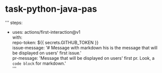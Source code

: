 # task-python-java-pas
'''
 steps: <br>
- uses: actions/first-interaction@v1<br>
  with:<br>
    repo-token: ${{ secrets.GITHUB_TOKEN }}<br>
    issue-message: '# Message with markdown his is the message that will be displayed on users' first issue.'<br>
    pr-message: 'Message that will be displayed on users' first pr. Look, a `code block` for markdown.'<br>
'''
